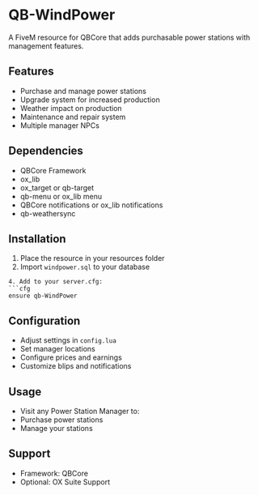# QB-WindPower

A FiveM resource for QBCore that adds purchasable power stations with management features.

## Features
- Purchase and manage power stations
- Upgrade system for increased production
- Weather impact on production
- Maintenance and repair system
- Multiple manager NPCs

## Dependencies
- QBCore Framework
- ox_lib
- ox_target or qb-target 
- qb-menu or ox_lib menu
- QBCore notifications or ox_lib notifications
- qb-weathersync

## Installation
1. Place the resource in your resources folder
2. Import `windpower.sql` to your database
```
4. Add to your server.cfg:
```cfg
ensure qb-WindPower

```

## Configuration
- Adjust settings in `config.lua`
- Set manager locations
- Configure prices and earnings
- Customize blips and notifications

## Usage
- Visit any Power Station Manager to:
- Purchase power stations
- Manage your stations

## Support
- Framework: QBCore
- Optional: OX Suite Support


